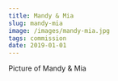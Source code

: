 ```yaml
---
title: Mandy & Mia
slug: mandy-mia
image: /images/mandy-mia.jpg
tags: commission
date: 2019-01-01
---
```

Picture of Mandy & Mia
